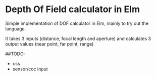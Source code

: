 # Depth Of Field calculator in Elm

Simple implementation of DOF calculator in Elm, mainly to try out the language.

It takes 3 inputs (distance, focal length and aperture) and calculates 3 output values (near point, far point, range)

##TODO:
- css
- sensor/coc input
